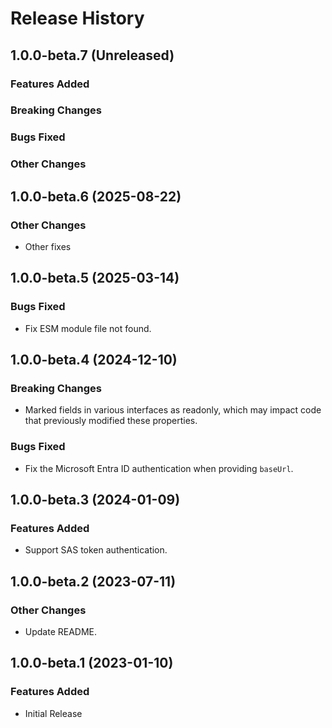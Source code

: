 # Release History

## 1.0.0-beta.7 (Unreleased)

### Features Added

### Breaking Changes

### Bugs Fixed

### Other Changes

## 1.0.0-beta.6 (2025-08-22)

### Other Changes

  - Other fixes

## 1.0.0-beta.5 (2025-03-14)

### Bugs Fixed

- Fix ESM module file not found.

## 1.0.0-beta.4 (2024-12-10)

### Breaking Changes

- Marked fields in various interfaces as readonly, which may impact code that previously modified these properties.

### Bugs Fixed

- Fix the Microsoft Entra ID authentication when providing `baseUrl`.

## 1.0.0-beta.3 (2024-01-09)

### Features Added

- Support SAS token authentication.

## 1.0.0-beta.2 (2023-07-11)

### Other Changes

- Update README.

## 1.0.0-beta.1 (2023-01-10)

### Features Added

- Initial Release

